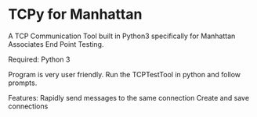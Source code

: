 # TCPy for Manhattan
A TCP Communication Tool built in Python3 specifically for Manhattan Associates End Point Testing.

Required:
  Python 3

Program is very user friendly. Run the TCPTestTool in python and follow prompts.

Features:
Rapidly send messages to the same connection
Create and save connections

